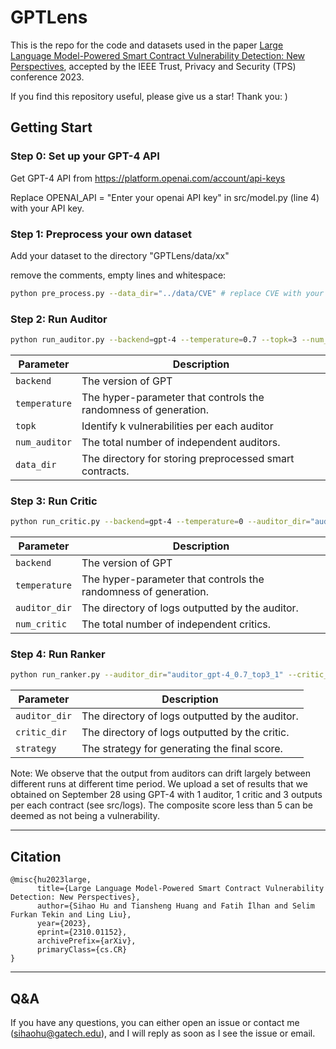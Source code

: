 # GPTLens

This is the repo for the code and datasets used in the paper [Large Language Model-Powered Smart Contract Vulnerability Detection: New Perspectives](https://arxiv.org/pdf/2310.01152.pdf), accepted by the IEEE Trust, Privacy and Security (TPS) conference 2023.

If you find this repository useful, please give us a star! Thank you: )

## Getting Start

### Step 0: Set up your GPT-4 API

Get GPT-4 API from https://platform.openai.com/account/api-keys

Replace OPENAI_API = "Enter your openai API key" in src/model.py (line 4) with your API key.

### Step 1: Preprocess your own dataset

Add your dataset to the directory "GPTLens/data/xx"

remove the comments, empty lines and whitespace:

```sh
python pre_process.py --data_dir="../data/CVE" # replace CVE with your onw dataset
```

### Step 2: Run Auditor

```sh
python run_auditor.py --backend=gpt-4 --temperature=0.7 --topk=3 --num_auditor=1 --data_dir="../data/CVE_clean"
```

| Parameter      | Description                                                     |
|----------------|-----------------------------------------------------------------|
| `backend`      | The version of GPT                                              |
| `temperature`  | The hyper-parameter that controls the randomness of generation. |
| `topk`         | Identify k vulnerabilities per each auditor                     |
| `num_auditor`  | The total number of independent auditors.                       |
| `data_dir`     | The directory for storing preprocessed smart contracts.         |


### Step 3: Run Critic

```sh
python run_critic.py --backend=gpt-4 --temperature=0 --auditor_dir="auditor_gpt-4_0.7_top3_1" --num_critic=1 
```
| Parameter      | Description                                                     |
|----------------|-----------------------------------------------------------------|
| `backend`      | The version of GPT                                              |
| `temperature`  | The hyper-parameter that controls the randomness of generation. |
| `auditor_dir`  | The directory of logs outputted by the auditor.                 |
| `num_critic`   | The total number of independent critics.                        |


### Step 4: Run Ranker

```sh
python run_ranker.py --auditor_dir="auditor_gpt-4_0.7_top3_1" --critic_dir="critic_gpt-4_0_1" --strategy="default"
```
| Parameter     | Description                                     |
|---------------|-------------------------------------------------|
| `auditor_dir` | The directory of logs outputted by the auditor. |
| `critic_dir`  | The directory of logs outputted by the critic.  |
| `strategy`    | The strategy for generating the final score.    |


Note: We observe that the output from auditors can drift largely between different runs at different time period. We upload a set of results that we obtained on September 28 using GPT-4 with 1 auditor, 1 critic and 3 outputs per each contract (see src/logs).
The composite score less than 5 can be deemed as not being a vulnerability. 

-----
## Citation

```
@misc{hu2023large,
      title={Large Language Model-Powered Smart Contract Vulnerability Detection: New Perspectives}, 
      author={Sihao Hu and Tiansheng Huang and Fatih İlhan and Selim Furkan Tekin and Ling Liu},
      year={2023},
      eprint={2310.01152},
      archivePrefix={arXiv},
      primaryClass={cs.CR}
}
```

-----
## Q&A

If you have any questions, you can either open an issue or contact me (sihaohu@gatech.edu), and I will reply as soon as I see the issue or email.

